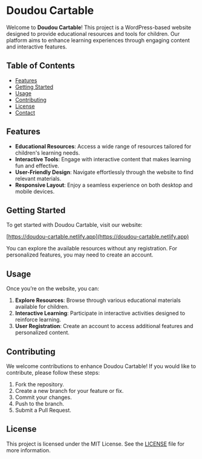 # Doudou Cartable

Welcome to **Doudou Cartable**! This project is a WordPress-based website designed to provide educational resources and tools for children. Our platform aims to enhance learning experiences through engaging content and interactive features.

## Table of Contents

- [Features](#features)
- [Getting Started](#getting-started)
- [Usage](#usage)
- [Contributing](#contributing)
- [License](#license)
- [Contact](#contact)

## Features

- **Educational Resources**: Access a wide range of resources tailored for children's learning needs.
- **Interactive Tools**: Engage with interactive content that makes learning fun and effective.
- **User-Friendly Design**: Navigate effortlessly through the website to find relevant materials.
- **Responsive Layout**: Enjoy a seamless experience on both desktop and mobile devices.

## Getting Started

To get started with Doudou Cartable, visit our website:

[https://doudou-cartable.netlify.app](https://doudou-cartable.netlify.app)

You can explore the available resources without any registration. For personalized features, you may need to create an account.

## Usage

Once you’re on the website, you can:

1. **Explore Resources**: Browse through various educational materials available for children.
2. **Interactive Learning**: Participate in interactive activities designed to reinforce learning.
3. **User Registration**: Create an account to access additional features and personalized content.

## Contributing

We welcome contributions to enhance Doudou Cartable! If you would like to contribute, please follow these steps:

1. Fork the repository.
2. Create a new branch for your feature or fix.
3. Commit your changes.
4. Push to the branch.
5. Submit a Pull Request.

## License

This project is licensed under the MIT License. See the [LICENSE](LICENSE) file for more information.
